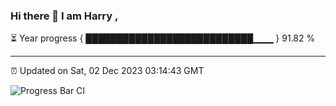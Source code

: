 ### Hi there 👋 I am Harry , 

⏳ Year progress { ███████████████████████████▁▁▁ } 91.82 %

---

⏰ Updated on Sat, 02 Dec 2023 03:14:43 GMT

![Progress Bar CI](https://github.com/duykhang68/duykhang68/workflows/Progress%20Bar%20CI/badge.svg)
